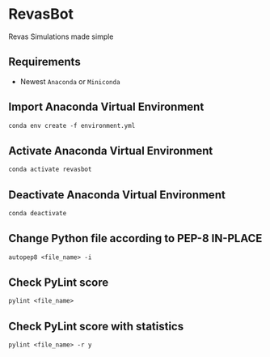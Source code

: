 # RevasBot

Revas Simulations made simple

## Requirements

* Newest `Anaconda` or `Miniconda`


## Import Anaconda Virtual Environment

```ps
conda env create -f environment.yml
```

## Activate Anaconda Virtual Environment

```ps
conda activate revasbot
```

## Deactivate Anaconda Virtual Environment

```ps
conda deactivate
```

## Change Python file according to PEP-8 **IN-PLACE**

```ps
autopep8 <file_name> -i
```

## Check PyLint score

```ps
pylint <file_name>
```

## Check PyLint score with statistics

```ps
pylint <file_name> -r y
```
